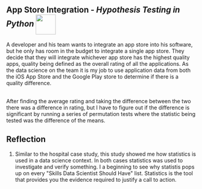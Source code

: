 <h2> App Store Integration - <i>Hypothesis Testing in Python </i> 
  <a href="https://nbviewer.jupyter.org/github/Williamdst/Springboard-DSC/blob/master/Coursework/11.3_Integrating-Apps/Springboard%20Apps%20project%20-%20Tier%203%20-%20Complete.ipynb">
    <img align='center' src="https://img.shields.io/badge/Jupyter-F37626.svg?&style=for-the-badge&logo=Jupyter&logoColor=white" width='53' />
  </a>
</h2>
A developer and his team wants to integrate an app store into his software, but he only has room in the budget to integrate a single app store. They decide that they will integrate whichever app store has the highest quality apps, quality being defined as the overall rating of all the applications. As the data science on the team it is my job to use application data from both the iOS App Store and the Google Play store to determine if there is a quality difference. <br> </br>

After finding the average rating and taking the difference between the two there was a difference in rating, but I have to figure out if the difference is significant by running a series of permutation tests where the statistic being tested was the difference of the means. 


<h2> Reflection </h2>
<ol>
  <li> Similar to the hospital case study, this study showed me how statistics is used in a data science context. In both cases statistics was used to investigate and verify something. I a beginning to see why statistis pops up on every "Skills Data Scientist Should Have" list. Statistics is the tool that provides you the evidence required to justify a call to action. 
</ol>
